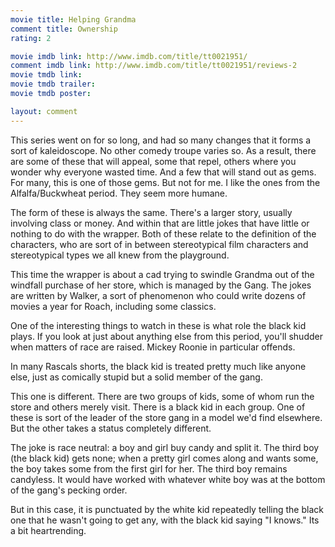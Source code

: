 ```yaml
---
movie title: Helping Grandma
comment title: Ownership
rating: 2

movie imdb link: http://www.imdb.com/title/tt0021951/
comment imdb link: http://www.imdb.com/title/tt0021951/reviews-2
movie tmdb link: 
movie tmdb trailer: 
movie tmdb poster: 

layout: comment
---
```


This series went on for so long, and had so many changes that it forms a sort of kaleidoscope. No other comedy troupe varies so. As a result, there are some of these that will appeal, some that repel, others where you wonder why everyone wasted time. And a few that will stand out as gems. For many, this is one of those gems. But not for me. I like the ones from the Alfalfa/Buckwheat period. They seem more humane.

The form of these is always the same. There's a larger story, usually involving class or money. And within that are little jokes that have little or nothing to do with the wrapper. Both of these relate to the definition of the characters, who are sort of in between stereotypical film characters and stereotypical types we all knew from the playground.

This time the wrapper is about a cad trying to swindle Grandma out of the windfall purchase of her store, which is managed by the Gang. The jokes are written by Walker, a sort of phenomenon who could write dozens of movies a year for Roach, including some classics.

One of the interesting things to watch in these is what role the black kid plays. If you look at just about anything else from this period, you'll shudder when matters of race are raised. Mickey Roonie in particular offends.

In many Rascals shorts, the black kid is treated pretty much like anyone else, just as comically stupid but a solid member of the gang.

This one is different. There are two groups of kids, some of whom run the store and others merely visit. There is a black kid in each group. One of these is sort of the leader of the store gang in a model we'd find elsewhere. But the other takes a status completely different.

The joke is race neutral: a boy and girl buy candy and split it. The third boy (the black kid) gets none; when a pretty girl comes along and wants some, the boy takes some from the first girl for her. The third boy remains candyless. It would have worked with whatever white boy was at the bottom of the gang's pecking order.

But in this case, it is punctuated by the white kid repeatedly telling the black one that he wasn't going to get any, with the black kid saying "I knows." Its a bit heartrending.